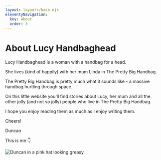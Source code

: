 ```yaml
---
layout: layouts/base.njk
eleventyNavigation:
  key: About
  order: 3
---
```

# About Lucy Handbaghead

Lucy Handbaghead is a woman with a handbag for a head.

She lives (kind of happily) with her mum Linda in The Pretty Big Handbag.

The Pretty Big Handbag is pretty much what it sounds like - a massive handbag hurtling through space.

On this little website you'll find stories about Lucy, her mum and all the other jolly (and not so jolly) people who live in The Pretty Big Handbag.

I hope you enjoy reading them as much as I enjoy writing them.

Cheers!

Duncan

This is me 👇

<img src="./img/pinkduncan.jpg" alt="Duncan in a pink hat looking greasy"></img>